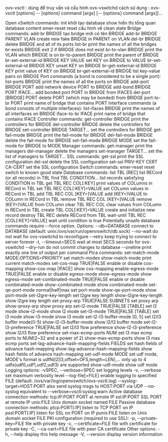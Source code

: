 ovs-vsctl : dùng để truy vấn và cấu hình ovs-vswitchd
cách sử dụng : 
       ovs-vsctl [options] -- [options] command [args] [-- [options] command [args]]...




Open vSwitch commands:
  init                        khởi tạo database
  show                        hiển thị tổng quan database content 
  emer-reset                  reset cấu hình về clean state
Bridge commands:
  add-br BRIDGE               tạo bridge mới có tên BRIDGE
  add-br BRIDGE PARENT VLAN   create new fake BRIDGE in PARENT on VLAN
  del-br BRIDGE               delete BRIDGE and all of its ports
  list-br                     print the names of all the bridges
  br-exists BRIDGE            exit 2 if BRIDGE does not exist
  br-to-vlan BRIDGE           print the VLAN which BRIDGE is on
  br-to-parent BRIDGE         print the parent of BRIDGE
  br-set-external-id BRIDGE KEY VALUE  set KEY on BRIDGE to VALUE
  br-set-external-id BRIDGE KEY  unset KEY on BRIDGE
  br-get-external-id BRIDGE KEY  print value of KEY on BRIDGE
  br-get-external-id BRIDGE  list key-value pairs on BRIDGE
Port commands (a bond is considered to be a single port):
  list-ports BRIDGE           print the names of all the ports on BRIDGE
  add-port BRIDGE PORT        add network device PORT to BRIDGE
  add-bond BRIDGE PORT IFACE...  add bonded port PORT in BRIDGE from IFACES
  del-port [BRIDGE] PORT      delete PORT (which may be bonded) from BRIDGE
  port-to-br PORT             print name of bridge that contains PORT
Interface commands (a bond consists of multiple interfaces):
  list-ifaces BRIDGE          print the names of all interfaces on BRIDGE
  iface-to-br IFACE           print name of bridge that contains IFACE
Controller commands:
  get-controller BRIDGE      print the controllers for BRIDGE
  del-controller BRIDGE      delete the controllers for BRIDGE
  set-controller BRIDGE TARGET...  set the controllers for BRIDGE
  get-fail-mode BRIDGE       print the fail-mode for BRIDGE
  del-fail-mode BRIDGE       delete the fail-mode for BRIDGE
  set-fail-mode BRIDGE MODE  set the fail-mode for BRIDGE to MODE
Manager commands:
  get-manager                print the managers
  del-manager                delete the managers
  set-manager TARGET...      set the list of managers to TARGET...
SSL commands:
  get-ssl                     print the SSL configuration
  del-ssl                     delete the SSL configuration
  set-ssl PRIV-KEY CERT CA-CERT  set the SSL configuration
Switch commands:
  emer-reset                  reset switch to known good state
Database commands:
  list TBL [REC]              list RECord (or all records) in TBL
  find TBL CONDITION...       list records satisfying CONDITION in TBL
  get TBL REC COL[:KEY]       print values of COLumns in RECord in TBL
  set TBL REC COL[:KEY]=VALUE set COLumn values in RECord in TBL
  add TBL REC COL [KEY=]VALUE add (KEY=)VALUE to COLumn in RECord in TBL
  remove TBL REC COL [KEY=]VALUE  remove (KEY=)VALUE from COLumn
  clear TBL REC COL           clear values from COLumn in RECord in TBL
  create TBL COL[:KEY]=VALUE  create and initialize new record
  destroy TBL REC             delete RECord from TBL
  wait-until TBL REC [COL[:KEY]=VALUE]  wait until condition is true
Potentially unsafe database commands require --force option.
Options:
  --db=DATABASE               connect to DATABASE
                              (default: unix:/ovs/var/run/openvswitch/db.sock)
  --no-wait                   do not wait for ovs-vswitchd to reconfigure
  --retry                     keep trying to connect to server forever
  -t, --timeout=SECS          wait at most SECS seconds for ovs-vswitchd
  --dry-run                   do not commit changes to database
  --oneline                   print exactly one line of output per command
Pica commands:
  set-match-mode MODE:OPTIONS=PRIORITY          set match-modes
  show-match-mode                               print current match-modes
  set-cos-map TRUE|FALSE                        enable or disable cos-mapping
  show-cos-map [IFACE]                          show cos-mapping
  enable-egress-mode TRUE|FALSE                 enable or disable egress-mode
  show-egress-mode                              show egress-mode
  set-combinated-mode TRUE|FALSE                enable or disable combinated-mode
  show-combinated-mode                          show combinated-mode
  set-qe-port-mode normal|half|max              set port-mode
  show-qe-port-mode                             show port-mode
  set-l2gre-key-length                          set l2gre key length
  show-l2gre-key-length                         show l2gre key length
  set-proxy-arp TRUE|FALSE SUBNETS              set proxy arp
  show-proxy-arp                                show proxy arp
  set-l2-mode TRUE|FALSE [TABLE]                set l2 mode
  show-l2-mode                                  show l2 mode
  set-l3-mode TRUE|FALSE [TABLE]                set l3 mode
  show-l3-mode                                  show l3 mode
  set-l2-l3-buffer-mode [0, 5]                  set l2/l3 buffer mode(0-5)
  show-l2-l3-buffer-mode                        show l2/l3 buffer mode
  set-l2-l3-preference TRUE|FALSE               set l2/l3 flow preference
  show-l2-l3-preference                         show l2/l3 flow preference
  set-max-ecmp-ports NUM                        set l3 max ecmp ports to NUM(2~32 and a power of 2)
  show-max-ecmp-ports                           show l3 max ecmp ports
  set-lag-advance-hash-mapping-fields FIELDS    set hash fields of advance hash-mapping
  show-lag-advance-hash-mapping-fields          show hash fields of advance hash-mapping
  set-udf-mode MODE                             set udf mode, MODE's format is udfN(l2|l3,offset=OFS,length=LEN),...
                                                only up to 4 udfs(udf0,udf1,udf2,udf3) are supported
  show-udf-mode                                 show udf mode
Logging options:
  -vSPEC, --verbose=SPEC   set logging levels
  -v, --verbose            set maximum verbosity level
  --log-file[=FILE]        enable logging to specified FILE
                           (default: /ovs/var/log/openvswitch/ovs-vsctl.log)
  --syslog-target=HOST:PORT  also send syslog msgs to HOST:PORT via UDP
  --no-syslog             equivalent to --verbose=vsctl:syslog:warn
Active database connection methods:
  tcp:IP:PORT             PORT at remote IP
  ssl:IP:PORT             SSL PORT at remote IP
  unix:FILE               Unix domain socket named FILE
Passive database connection methods:
  ptcp:PORT[:IP]          listen to TCP PORT on IP
  pssl:PORT[:IP]          listen for SSL on PORT on IP
  punix:FILE              listen on Unix domain socket FILE
PKI configuration (required to use SSL):
  -p, --private-key=FILE  file with private key
  -c, --certificate=FILE  file with certificate for private key
  -C, --ca-cert=FILE      file with peer CA certificate
Other options:
  -h, --help                  display this help message
  -V, --version               display version information
